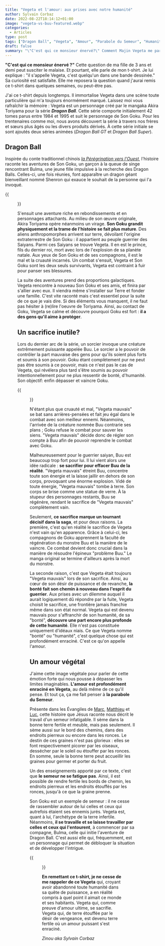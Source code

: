 ```yaml
---
title: "Vegeta et l'amour: aux prises avec notre humanité"
author: Sylvain Corbaz
date: 2022-08-22T18:14:12+01:00
image: "vegeta-vs-buu-featured.webp"
categories:
  - Articles
type: post
tags: ["Dragon Ball", "Vegeta", "Amour", "Parabole du Semeur", "Humanité"]
draft: false
summary: "\"C'est qui ce monsieur énervé?\" Comment Majin Vegeta me parle de notre humanité, et de la profondeur des racines de l'amour."
---
```


**"C'est qui ce monsieur énervé ?"** Cette question de ma fille de 3 ans et demi peut susciter le malaise. Et pourtant, elle parle de mon t-shirt. Je lui explique : "il s'appelle Vegeta, c'est quelqu'un dans une bande dessinée." Sa curiosité est satisfaite. Elle me reposera la question quand j'aurai remis ce t-shirt dans quelques semaines, ou peut-être pas.

J'ai ce t-shirt depuis longtemps. Il immortalise Vegeta dans une scène toute particulière qui m'a toujours énormément marqué. Laissez moi vous rafraîchir la mémoire : Vegeta est un personnage créé par le mangaka Akira Toriyama pour la série ***Dragon Ball***. Cette série comporte initialement 42 tomes parus entre 1984 et 1995 et suit le personnage de Son Goku. Pour les trentenaires comme moi, nous avons découvert la série à travers nos frères et sœurs plus âgés ou les divers produits dérivés. À cette série initiale se sont ajoutés deux séries animées (*Dragon Ball GT* et *Dragon Ball Super*).

## Dragon Ball

Inspirée du conte traditionnel chinois [*la Pérégrination vers l'Ouest*](https://fr.wikipedia.org/wiki/La_P%C3%A9r%C3%A9grination_vers_l%27Ouest), l'histoire raconte les aventures de Son Goku, un garçon à la queue de singe rencontrant Bulma, une jeune fille impulsive à la recherche des Dragon Balls. Celles-ci, une fois réunies, font apparaître un dragon géant bienveillant nommé Shenron qui exauce le souhait de la personne qui l'a invoqué.

{{<figure width="60%" src="https://media.giphy.com/media/88kDwXuvzdwHK/giphy.gif" class="text-center">}}

S'ensuit une aventure riche en rebondissements et en personnages attachants. Au milieu de son œuvre originale, Akira Toriyama opère néanmoins un virage. **Son Goku grandit physiquement et la trame de l'histoire se fait plus mature**. Des aliens anthropomorphes arrivent sur terre, dévoilant l'origine extraterrestre de Son Goku : il appartient au peuple guerrier des Saiyans. Parmi ces Saiyans se trouve Vegeta. Il en est le prince, fils du dernier roi, mort avec lors de l'explosion de sa planète natale. Aux yeux de Son Goku et de ses compagnons, il est le mal et la cruauté incarnés. Un combat s'ensuit, Vegeta et Son Goku sont les deux seuls survivants, Vegeta est contraint à fuir pour panser ses blessures.

La suite des aventures prend des proportions galactiques. Vegeta rencontre à nouveau Son Goku et ses amis, et finira par s'allier avec eux. Il viendra même s'installer sur Terre et fonder une famille. C'est vite raconté mais c'est essentiel pour la suite de ce que je vais dire. Si des éléments vous manquent, il ne faut pas hésiter à (re)lire l'oeuvre de Toriyama. Ainsi, au contact de Goku, Vegeta se calme et découvre pourquoi Goku est fort : **il a des gens qu'il aime à protéger**.


## Un sacrifice inutile?

Lors du dernier arc de la série, un sorcier invoque une créature extrêmement puissante appelée Buu. Le sorcier a le pouvoir de contrôler la part mauvaise des gens pour qu'ils soient plus forts et soumis à son pouvoir. Goku étant complètement pur ne peut pas être soumis à ce pouvoir, mais ce n'est pas le cas de Vegeta, qui révélera plus tard s'être soumis au pouvoir intentionnellement pour ne plus ressentir de bonté, d'humanité. Son objectif: enfin dépasser et vaincre Goku.

{{<figure width="60%" src="https://media.giphy.com/media/84CRvhy2DJlwA/giphy.gif" class="text-center" >}}

N'étant plus que cruauté et mal, "Vegeta mauvais" se bat sans arrières-pensées et fait jeu égal dans le combat avec son meilleur ennemi. Néanmoins, l'arrivée de la créature nommée Buu contrarie ses plans ; Goku refuse le combat pour sauver les siens. "Vegeta mauvais" décide donc de régler son compte à Buu afin de pouvoir reprendre le combat avec Goku.

Malheureusement pour le guerrier saiyan, Buu est beaucoup trop fort pour lui. Il lui vient alors une idée radicale : **se sacrifier pour effacer Buu de la réalité**. "Vegeta mauvais" étreint Buu, concentre toute son énergie et la laisse jaillir en dehors de son corps, provoquant une énorme explosion. Vidé de toute énergie, "Vegeta mauvais" tombe à terre. Son corps se brise comme une statue de verre. À la stupeur des personnages restants, Buu se régénère, rendant le sacrifice de "Vegeta mauvais" complètement vain.


Seulement, **ce sacrifice marque un tournant décisif dans la saga**, et pour deux raisons. La première, c'est qu'en réalité le sacrifice de Vegeta n'est vain qu'en apparence. Grâce à celui-ci, les compagnons de Goku apprennent la faculté de régénération du monstre Buu et la manière de le vaincre. Ce combat devient donc crucial dans la manière de résoudre l'épineux "problème Buu." Le manga original se termine d'ailleurs après la mort du monstre.

La seconde raison, c'est que Vegeta était toujours "Vegeta mauvais" lors de son sacrifice. Ainsi, au cœur de son désir de puissance et de revanche, **la bonté fait son chemin à nouveau dans l'esprit du guerrier**. Aux prises avec un dilemme auquel il aurait logiquement dû répondre par la fuite, Vegeta choisit le sacrifice, une frontière jamais franchie même dans son état normal. Vegeta qui est devenu mauvais pour s'affranchir de son humanité, de sa "bonté", **découvre une part encore plus profonde de cette humanité**. Elle n'est pas constituée uniquement d'idéaux niais. Ce que Vegeta nomme "bonté" ou "humanité", c'est quelque chose qui est profondément enraciné. C'est ce qu'on appelle l'amour.

## Un amour végétal

J'aime cette image végétale pour parler de cette émotion forte qui nous pousse à dépasser les limites imaginables. **L'amour est profondément enraciné en Vegeta**, au delà même de ce qu'il pense. Et tout ça, ça me fait penser à **la parabole du Semeur**.


Présente dans les Évangiles de [Marc](https://www.biblegateway.com/passage/?search=Mark+4.1-20&version=BDS), [Matthieu](https://www.biblegateway.com/passage/?search=Matthieu+13%3A3-23&version=BDS) et [Luc](https://www.biblegateway.com/passage/?search=Luc+8%3A4-15&version=BDS), cette histoire que Jésus raconte nous décrit le travail d'un semeur infatigable. Il sème dans la bonne terre fertile et meuble, mais pas seulement. Il sème aussi sur le bord des chemins, dans des endroits pierreux ou encore dans les ronces. Le destin de ces graines n'est pas glorieux : elles se font respectivement picorer par les oiseaux, dessécher par le soleil ou étouffer par les ronces. En somme, seule la bonne terre peut accueillir les graines pour germer et porter du fruit.

Un des enseignements apporté par ce texte, c'est que **le semeur ne se fatigue pas**. Ainsi, il est possible de rendre fertile les bords de chemin, les endroits pierreux et les endroits étouffés par les ronces, jusqu'à ce que la graine prenne.

Son Goku est un exemple de semeur : il ne cesse de rassembler autour de lui celles et ceux qui autrefois étaient ses ennemis jurés. Vegeta est, quant à lui, l'archétype de la terre infertile. Néanmoins, **il se travaille et se laisse travailler par celles et ceux qui l'entourent**, à commencer par sa compagne, Bulma, celle qui initie l'aventure de Dragon Ball. C'est aussi elle qui, fréquemment, est un personnage qui permet de débloquer la situation et de développer l'intrigue.

{{<figure width="60%" src="https://media.giphy.com/media/cuOr6KYcx1dCg/giphy.gif" class="text-center" >}}


**En remettant ce t-shirt, je ne cesse de me rappeler de ce Vegeta** qui, croyant avoir abandonné toute humanité dans sa quête de puissance, a en réalité compris à quel point il aimait ce monde et ses habitants. Vegeta qui, comme preuve d'amour ultime, se sacrifie. Vegeta qui, de terre étouffée par le désir de vengeance, est devenu terre fertile où un amour puissant s'est enraciné.

*Zinou aka Sylvain Corbaz*